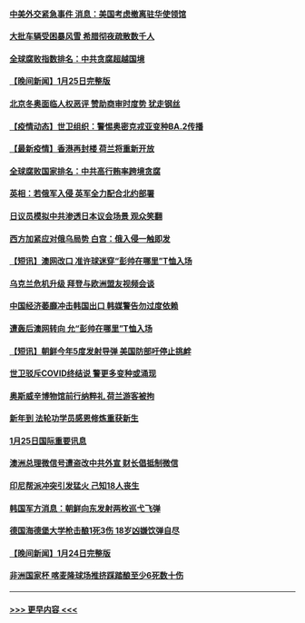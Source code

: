 #### [中美外交紧急事件 消息：美国考虑撤离驻华使领馆](../pages/prog202/a103330659.md?t=01261801) 
#### [大批车辆受困暴风雪 希腊彻夜疏散数千人](../pages/prog202/a103330563.md?t=01261801) 
#### [全球腐败指数排名：中共贪腐超越国境](../pages/prog202/a103330564.md?t=01261801) 
#### [【晚间新闻】1月25日完整版](../pages/prog202/a103330464.md?t=01261801) 
#### [北京冬奥面临人权恶评 赞助商审时度势 犹走钢丝](../pages/prog202/a103330226.md?t=01261801) 
#### [【疫情动态】世卫组织：警惕奥密克戎亚变种BA.2传播](../pages/prog202/a103330297.md?t=01261801) 
#### [【最新疫情】香港再封楼 荷兰将重新开放](../pages/prog202/a103330116.md?t=01261801) 
#### [全球腐败国家排名：中共高行贿率跨境贪腐](../pages/prog202/a103330313.md?t=01261801) 
#### [英相：若俄军入侵 英军全力配合北约部署](../pages/prog202/a103330253.md?t=01261801) 
#### [日议员模拟中共渗透日本议会场景 观众笑翻](../pages/prog202/a103330310.md?t=01261801) 
#### [西方加紧应对俄乌局势 白宫：俄入侵一触即发](../pages/prog202/a103330264.md?t=01261801) 
#### [【短讯】澳网改口 准许球迷穿“彭帅在哪里”T恤入场](../pages/prog202/a103330112.md?t=01261801) 
#### [乌克兰危机升级 拜登与欧洲盟友视频会谈](../pages/prog202/a103330119.md?t=01261801) 
#### [中国经济萎靡冲击韩国出口 韩媒警告勿过度依赖](../pages/prog202/a103330002.md?t=01261801) 
#### [遭轰后澳网转向 允“彭帅在哪里”T恤入场](../pages/prog202/a103329972.md?t=01261801) 
#### [【短讯】朝鲜今年5度发射导弹 美国防部吁停止挑衅](../pages/prog202/a103329975.md?t=01261801) 
#### [世卫驳斥COVID终结说 警更多变种或涌现](../pages/prog202/a103329863.md?t=01261801) 
#### [奥斯威辛博物馆前行纳粹礼 荷兰游客被拘](../pages/prog202/a103329858.md?t=01261801) 
#### [新年到 法轮功学员感恩修炼重获新生](../pages/prog202/a103329850.md?t=01261801) 
#### [1月25日国际重要讯息](../pages/prog202/a103329822.md?t=01261801) 
#### [澳洲总理微信号遭盗改中共外宣 财长倡抵制微信](../pages/prog202/a103329825.md?t=01261801) 
#### [印尼帮派冲突引发猛火 己知18人丧生](../pages/prog202/a103329789.md?t=01261801) 
#### [韩国军方消息：朝鲜向东发射两枚巡弋飞弹](../pages/prog202/a103329747.md?t=01261801) 
#### [德国海德堡大学枪击酿1死3伤 18岁凶嫌饮弹自尽](../pages/prog202/a103329662.md?t=01261801) 
#### [【晚间新闻】1月24日完整版](../pages/prog202/a103329557.md?t=01261801) 
#### [非洲国家杯 喀麦隆球场推挤踩踏酿至少6死数十伤](../pages/prog202/a103329551.md?t=01261801) 

----
#### [ >>> 更早内容 <<< ](../indexes/prog202-earlier.md)

